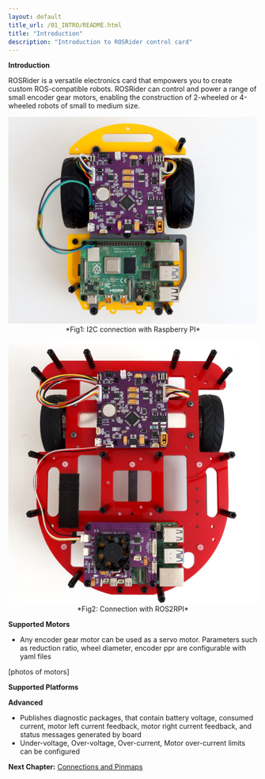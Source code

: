 ```yaml
---
layout: default
title_url: /01_INTRO/README.html
title: "Introduction"
description: "Introduction to ROSRider control card"
---
```


**Introduction**

ROSRider is a versatile electronics card that empowers you to create custom ROS-compatible robots. ROSRider can control and power a range of small encoder gear motors, enabling the construction of 2-wheeled or 4-wheeled robots of small to medium size.

<p align="center">
<img src="../images/sorcerer_rosrider_intro.jpg" alt="ROSRider application project">
*Fig1: I2C connection with Raspberry PI*
</p>

<p align="center">
<img src="../images/caretta_with_ros2rpi_intro.jpg" alt="Caretta with ROS2RPI">
*Fig2: Connection with ROS2RPI*
</p>




**Supported Motors**

- Any encoder gear motor can be used as a servo motor. Parameters such as reduction ratio, wheel diameter, encoder ppr are configurable with yaml files


[photos of motors]

**Supported Platforms**


**Advanced**

- Publishes diagnostic packages, that contain battery voltage, consumed current, motor left current feedback, motor right current feedback, and status messages generated by board
- Under-voltage, Over-voltage, Over-current, Motor over-current limits can be configured

__Next Chapter:__ [Connections and Pinmaps](../02_PINMAP/README.md)